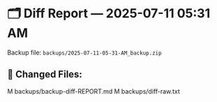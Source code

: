 # 🗂️ Diff Report — 2025-07-11 05:31 AM
Backup file: `backups/2025-07-11-05-31-AM_backup.zip`

## 📂 Changed Files:
M	backups/backup-diff-REPORT.md
M	backups/diff-raw.txt
